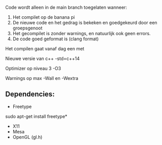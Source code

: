 Code wordt alleen in de main branch toegelaten wanneer:

1. Het compilet op de banana pi
2. De nieuwe code en het gedrag is bekeken en goedgekeurd door een groepsgenoot
3. Het gecompilet is zonder warnings, en natuurlijk ook geen errors.
4. De code goed geformat is (clang format)

Het compilen gaat vanaf dag een met

Nieuwe versie van c++
-std=c++14

Optimizer op niveau 3
-O3

Warnings op max
-Wall en -Wextra


## Dependencies:

- Freetype

sudo apt-get install freetype*

- X11
- Mesa
- OpenGL (gl.h)